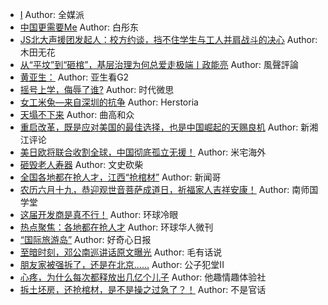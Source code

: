 - [I](http://wechatscope.jmsc.hku.hk:8000/html?fn=gh_043b02f7165a_2018-07-30_2656940253_PsHA7FWIYS.y.tar.gz)
Author: 全媒派
- [中国更需要Me](http://wechatscope.jmsc.hku.hk:8000/html?fn=gh_09150bceaee6_2018-07-30_2247483820_vdGbND7KFu.y.tar.gz)
Author: 白彤东
- [JS北大声援团发起人：校方约谈，挡不住学生与工人并肩战斗的决心](http://wechatscope.jmsc.hku.hk:8000/html?fn=gh_64df6fa3355e_2018-07-30_2652979442_QBZj0teH5o.y.tar.gz)
Author: 木田无花
- [从“平坟”到“砸棺”，基层治理为何总爱走极端丨政能亮](http://wechatscope.jmsc.hku.hk:8000/html?fn=gh_dd44601c2014_2018-07-30_2649779164_8EfLTba4DW.y.tar.gz)
Author: 風聲評論
- [黄亚生：](http://wechatscope.jmsc.hku.hk:8000/html?fn=gh_e2865f07c140_2018-07-30_2247484335_C6mvi5hlxA.y.tar.gz)
Author: 亚生看G2
- [摇号上学，侮辱了谁?](http://wechatscope.jmsc.hku.hk:8000/html?fn=gh_df3f523a069f_2018-07-30_2247485104_zXqPGO1nHu.y.tar.gz)
Author: 时代微思
- [女工米兔—来自深圳的抗争](http://wechatscope.jmsc.hku.hk:8000/html?fn=gh_b84164ae1904_2018-07-30_2247484349_ynar87wuj3.y.tar.gz)
Author: Herstoria
- [天塌不下来](http://wechatscope.jmsc.hku.hk:8000/html?fn=gh_2095bb9010f4_2018-07-30_2649703515_RA8jYeIQiP.y.tar.gz)
Author: 曲高和众
- [重启改革，既是应对美国的最佳选择，也是中国崛起的天赐良机](http://wechatscope.jmsc.hku.hk:8000/html?fn=gh_3b6e882de9d2_2018-07-30_2247488942_7xTYG4yQN9.y.tar.gz)
Author: 新湘江评论
- [美日欧将联合收割全球，中国彻底孤立无援！](http://wechatscope.jmsc.hku.hk:8000/html?fn=gh_c0f86219e242_2018-07-30_2247505597_Fg6Kps38jW.y.tar.gz)
Author: 米宅海外
- [砸毁老人寿器](http://wechatscope.jmsc.hku.hk:8000/html?fn=gh_02816bb6f08a_2018-07-30_2649746805_HvQaj1wbO9.y.tar.gz)
Author: 文史砍柴
- [全国各地都在抢人才，江西“抢棺材”](http://wechatscope.jmsc.hku.hk:8000/html?fn=gh_faa35168f414_2018-07-30_2654778590_0PT2fy0Lob.y.tar.gz)
Author: 新闻哥
- [农历六月十九，恭迎观世音菩萨成道日，祈福家人吉祥安康！](http://wechatscope.jmsc.hku.hk:8000/html?fn=gh_45de294b7642_2018-07-30_2650405355_SrO8R6TkfV.y.tar.gz)
Author: 南师国学堂
- [这届开发商是真不行！](http://wechatscope.jmsc.hku.hk:8000/html?fn=gh_1aecabdf0add_2018-07-30_2247485892_LjfEF1rHvX.y.tar.gz)
Author: 环球冷眼
- [热点聚焦：各地都在抢人才](http://wechatscope.jmsc.hku.hk:8000/html?fn=gh_0e52cf0e55c4_2018-07-30_2247488596_ZoEmpKQgRL.y.tar.gz)
Author: 环球华人微刊
- [“国际旅游岛”](http://wechatscope.jmsc.hku.hk:8000/html?fn=gh_f2e58d023adf_2018-07-30_2650205498_YMuXtP4ygC.y.tar.gz)
Author: 好奇心日报
- [至暗时刻，邓公南巡讲话原文曝光](http://wechatscope.jmsc.hku.hk:8000/html?fn=gh_097268c5ef0e_2018-07-30_2247486677_2PShnmzvHZ.y.tar.gz)
Author: 毛有话说
- [朋友家被强拆了，还是在北京......](http://wechatscope.jmsc.hku.hk:8000/html?fn=gh_e50feced4988_2018-07-30_2653307621_Saz6MBpOVn.y.tar.gz)
Author: 公子犯堂II
- [心疼，为什么每次都释放出几亿个儿子](http://wechatscope.jmsc.hku.hk:8000/html?fn=gh_2fe4ed5aecf1_2018-07-30_2247495640_uHaUS6DMCj.y.tar.gz)
Author: 他趣情趣体验社
- [拆土坯房，还抢棺材，是不是操之过急了？！](http://wechatscope.jmsc.hku.hk:8000/html?fn=gh_3240ee4ed0a1_2018-07-30_2653271713_cx4XLtw0CF.y.tar.gz)
Author: 不是官话
